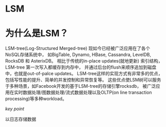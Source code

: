 # LSM

# 为什么是LSM？

LSM-tree(Log-Structured Merged-tree) 现如今已经被广泛应用在了各个NoSQL存储系统中，
如BigTable, Dynamo, HBase, Cassandra, LevelDB, RocksDB 和 AsterixDB。
相比于传统的in-place updates(就地更新) 索引结构，LSM-tree 第一次写入都缓存到内存中，
并通过后台的flush来顺序追加到磁盘中，也就是out-of-palce updates。
LSM-tree这样的实现方式有非常多的优点，包括写性能的提升、简单的并发控制和异常恢复等。
这些优点使LSM树可以服务于多种场景，如Facebook开发的基于LSM-tree的存储引擎rocksdb，
被广泛应用在实时数据处理/图数据处理/流式数据处理以及OLTP(on line transaction processing)等多种workload。

*key point*

以日志存储数据

